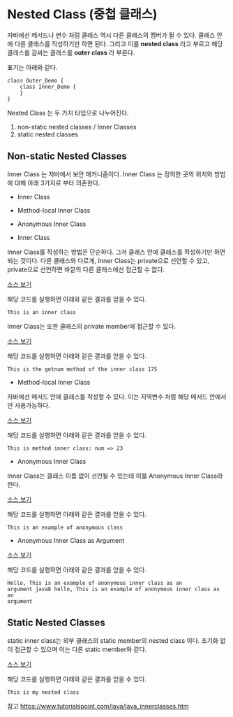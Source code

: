 Nested Class (중첩 클래스)
==

자바에선 메서드나 변수 처럼 클래스 역시 다른 클래스의 멤버가 될 수 있다. 클래스 안에 다른 클래스를 작성하기만 하면 된다.
그리고 이를 __nested class__ 라고 부르고 해당 클래스를 감싸는 클래스를 __outer class__ 라 부른다.


표기는 아래와 같다.
<pre><code>class Outer_Demo {
    class Inner_Demo {
    }
}
</code></pre>

Nested Class 는 두 가지 타입으로 나누어진다.

1. non-static nested classes / Inner Classes
2. static nested classes


Non-static Nested Classes
--

Inner Class 는 자바에서 보안 매커니즘이다.
Inner Class 는 정의한 곳의 위치와 방법에 대해 아래 3가지로 부터 의존한다.

- Inner Class
- Method-local Inner Class
- Anonymous Inner Class

  
- Inner Class

Inner Class를 작성하는 방법은 단순하다. 그저 클래스 안에 클래스를 작성하기만 하면 되는 것이다.
다른 클래스와 다르게, Inner Class는 private으로 선언할 수 있고, private으로 선언하면 바깥의 다른 클래스에선 접근할 수 없다.

[소스 보기](https://github.com/iamminji/TIL/blob/master/java/code/InnerClass01.java)

해당 코드를 실행하면 아래와 같은 결과를 얻을 수 있다.

<code>This is an inner class</code>

Inner Class는 또한 클래스의 private member에 접근할 수 있다.

[소스 보기](https://github.com/iamminji/TIL/blob/master/java/code/InnerClass02.java)

해당 코드를 실행하면 아래와 같은 결과를 얻을 수 있다.

<code>This is the getnum method of the inner class
      175</code>

- Method-local Inner Class

자바에선 메서드 안에 클래스를 작성할 수 있다. 이는 지역변수 처럼 해당 메서드 안에서만 사용가능하다.

[소스 보기](https://github.com/iamminji/TIL/blob/master/java/code/InnerClass03.java)

해당 코드를 실행하면 아래와 같은 결과를 얻을 수 있다.

<code>This is method inner class: num => 23
</code>

- Anonymous Inner Class

Inner Class는 클래스 이름 없이 선언될 수 있는데 이를 Anonymous Inner Class라 한다.

[소스 보기](https://github.com/iamminji/TIL/blob/master/java/code/InnerClass04.java)

해당 코드를 실행하면 아래와 같은 결과를 얻을 수 있다.

<code>This is an example of anonymous class
</code>

- Anonymous Inner Class as Argument

[소스 보기](https://github.com/iamminji/TIL/blob/master/java/code/InnerClass05.java)

해당 코드를 실행하면 아래와 같은 결과를 얻을 수 있다.

<code>Hello, This is an example of anonymous inner class as an argument
      java8 hello, This is an example of anonymous inner class as an argument
</code>


    
Static Nested Classes
--

static inner class는 외부 클래스의 static member의 nested class 이다.
초기화 없이 접근할 수 있으며 이는 다른 static member와 같다.

[소스 보기](https://github.com/iamminji/TIL/blob/master/java/code/InnerClass06.java)

해당 코드를 실행하면 아래와 같은 결과를 얻을 수 있다.

<code>This is my nested class
</code>


참고 https://www.tutorialspoint.com/java/java_innerclasses.htm